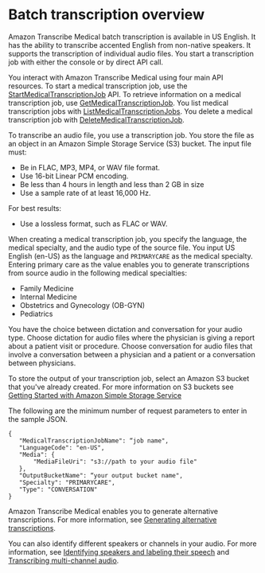 # Batch transcription overview<a name="batch-med-transcription"></a>

Amazon Transcribe Medical batch transcription is available in US English\. It has the ability to transcribe accented English from non\-native speakers\. It supports the transcription of individual audio files\. You start a transcription job with either the console or by direct API call\.

You interact with Amazon Transcribe Medical using four main API resources\. To start a medical transcription job, use the [StartMedicalTranscriptionJob](API_StartMedicalTranscriptionJob.md) API\. To retrieve information on a medical transcription job, use [GetMedicalTranscriptionJob](API_GetMedicalTranscriptionJob.md)\. You list medical transcription jobs with [ListMedicalTranscriptionJobs](API_ListMedicalTranscriptionJobs.md)\. You delete a medical transcription job with [DeleteMedicalTranscriptionJob](API_DeleteMedicalTranscriptionJob.md)\.

To transcribe an audio file, you use a transcription job\. You store the file as an object in an Amazon Simple Storage Service \(S3\) bucket\. The input file must: 
+ Be in FLAC, MP3, MP4, or WAV file format\.
+ Use 16\-bit Linear PCM encoding\.
+ Be less than 4 hours in length and less than 2 GB in size
+ Use a sample rate of at least 16,000 Hz\.

For best results: 
+ Use a lossless format, such as FLAC or WAV\.

When creating a medical transcription job, you specify the language, the medical specialty, and the audio type of the source file\. You input US English \(en\-US\) as the language and `PRIMARYCARE` as the medical specialty\. Entering primary care as the value enables you to generate transcriptions from source audio in the following medical specialties:
+ Family Medicine
+ Internal Medicine
+ Obstetrics and Gynecology \(OB\-GYN\)
+ Pediatrics

You have the choice between dictation and conversation for your audio type\. Choose dictation for audio files where the physician is giving a report about a patient visit or procedure\. Choose conversation for audio files that involve a conversation between a physician and a patient or a conversation between physicians\.

To store the output of your transcription job, select an Amazon S3 bucket that you've already created\. For more information on S3 buckets see [Getting Started with Amazon Simple Storage Service](https://docs.aws.amazon.com/AmazonS3/latest/gsg/GetStartedWithS3.html)

The following are the minimum number of request parameters to enter in the sample JSON\.

```
{
   "MedicalTranscriptionJobName": “job name",
   "LanguageCode": "en-US",
   "Media": {
       "MediaFileUri": "s3://path to your audio file"
   },
   "OutputBucketName": “your output bucket name",
   "Specialty": "PRIMARYCARE",
   "Type": "CONVERSATION"
}
```

Amazon Transcribe Medical enables you to generate alternative transcriptions\. For more information, see [Generating alternative transcriptions](alternative-med-transcriptions.md)\.

You can also identify different speakers or channels in your audio\. For more information, see [Identifying speakers and labeling their speech](conversation-diarization-med.md) and [Transcribing multi\-channel audio](conversation-channel-id-med.md)\.